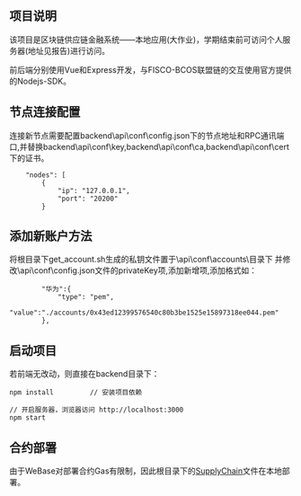 ## 项目说明
该项目是区块链供应链金融系统——本地应用(大作业)，学期结束前可访问个人服务器(地址见报告)进行访问。

前后端分别使用Vue和Express开发，与FISCO-BCOS联盟链的交互使用官方提供的Nodejs-SDK。


## 节点连接配置
连接新节点需要配置backend\api\conf\config.json下的节点地址和RPC通讯端口,并替换backend\api\conf\key,backend\api\conf\ca,backend\api\conf\cert下的证书。
```
    "nodes": [
        {
            "ip": "127.0.0.1",
            "port": "20200"
        }
```

## 添加新账户方法

将根目录下get_account.sh生成的私钥文件置于\api\conf\accounts\目录下
并修改\api\conf\config.json文件的privateKey项,添加新增项,添加格式如：
```
        "华为":{ 
            "type": "pem",
            "value":"./accounts/0x43ed12399576540c80b3be1525e15897318ee044.pem"
        },
```

## 启动项目
若前端无改动，则直接在backend目录下：
```
npm install         // 安装项目依赖

// 开启服务器，浏览器访问 http://localhost:3000
npm start

```

## 合约部署
由于WeBase对部署合约Gas有限制，因此根目录下的[SupplyChain](./SupplyChain.sol)文件在本地部署。
